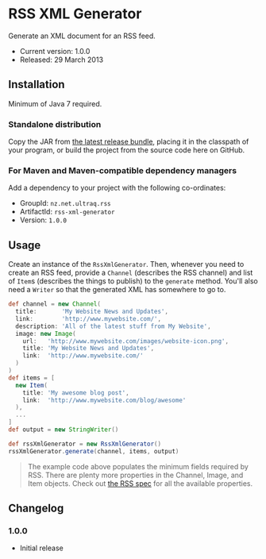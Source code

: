 
RSS XML Generator
=================

Generate an XML document for an RSS feed.

 - Current version: 1.0.0
 - Released: 29 March 2013


Installation
------------

Minimum of Java 7 required.

### Standalone distribution
Copy the JAR from [the latest release bundle](https://github.com/ultraq/rss-xml-generator/releases),
placing it in the classpath of your program, or build the project from the
source code here on GitHub.

### For Maven and Maven-compatible dependency managers
Add a dependency to your project with the following co-ordinates:

 - GroupId: `nz.net.ultraq.rss`
 - ArtifactId: `rss-xml-generator`
 - Version: `1.0.0`


Usage
-----

Create an instance of the `RssXmlGenerator`.  Then, whenever you need to create
an RSS feed, provide a `Channel` (describes the RSS channel) and list of `Item`s
(describes the things to publish) to the `generate` method.  You'll also need a
`Writer` so that the generated XML has somewhere to go to.

```groovy
def channel = new Channel(
  title:       'My Website News and Updates',
  link:        'http://www.mywebsite.com/',
  description: 'All of the latest stuff from My Website',
  image: new Image(
    url:   'http://www.mywebsite.com/images/website-icon.png',
    title: 'My Website News and Updates',
    link:  'http://www.mywebsite.com/'
  )
)
def items = [
  new Item(
    title: 'My awesome blog post',
    link:  'http://www.mywebsite.com/blog/awesome'
  ),
  ...
]
def output = new StringWriter()

def rssXmlGenerator = new RssXmlGenerator()
rssXmlGenerator.generate(channel, items, output)
```

> The example code above populates the minimum fields required by RSS.  There
> are plenty more properties in the Channel, Image, and Item objects.  Check out
> [the RSS spec](http://www.rssboard.org/rss-specification) for all the
> available properties.


Changelog
---------

### 1.0.0
 - Initial release

